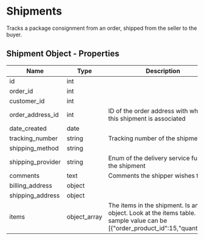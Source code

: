 # Shipments 

Tracks a package consignment from an order, shipped from the seller to the buyer.

## Shipment Object - Properties

| Name | Type | Description |
| --- | --- | --- |
| id | int |
| order_id | int |
| customer_id | int |
| order_address_id | int | ID of the order address with which this shipment is associated |
| date_created | date |
| tracking_number | string | Tracking number of the shipment |
| shipping_method | string |
| shipping_provider | string | Enum of the delivery service fulfilling the shipment |
| comments | text | Comments the shipper wishes to add |
| billing_address | object |
| shipping_address | object |
| items | object_array | The items in the shipment. Is an object. Look at the items table. A sample value can be [{"order_product_id":15,"quantity":2}] 
